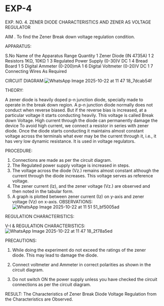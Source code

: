 # EXP-4
EXP. NO. 4. 		ZENER DIODE CHARACTERISTICS AND ZENER AS VOLTAGE REGULATOR

AIM
. To find the Zener Break down voltage regulation condition.

APPARATUS:

S.No	Name of the Apparatus	Range	Quantity
1	Zener Diode (IN 4735A)		1
2	Resistors	1KΩ, 10KΩ	1
3	Regulated Power Supply	(0-30)V DC	1
4	Bread Board		1
5	Digital Ammeter	(0-200)mA	1
6	Digital Voltmeter	(0-20)V DC	1
7	Connecting Wires	As Required	

CIRCUIT DIAGRAM:![WhatsApp Image 2025-10-22 at 11 47 18_7dcab54f](https://github.com/user-attachments/assets/50997787-6844-40f9-9abf-699b73611091)

THEORY:
	
A zener diode is heavily doped p-n junction diode, specially made to operate in the break down region. A p-n junction diode normally does not conduct when reverse biased. But if the reverse bias is increased, at a particular voltage it starts conducting heavily. This voltage is called Break down Voltage. High current through the diode can permanently damage the device To avoid high current, we connect a resistor in series with zener diode. Once the diode starts conducting it maintains almost constant voltage across the terminals what ever may be the current through it, i.e., it has very low dynamic resistance. It is used in voltage regulators.

PROCEDURE:

1. Connections are made as per the circuit diagram.
2. The Regulated power supply voltage is increased in steps.
3. The voltage across the diode (Vz.) remains almost constant although the current through the diode increases. This voltage serves as reference voltage.
4. The zener current (lz), and the zener voltage (Vz.) are observed and then noted in the tabular form.
4. A graph is plotted between zener current (Iz) on y-axis and zener voltage (Vz) on x-axis.
OBSERVATIONS:![WhatsApp Image 2025-10-22 at 11 51 51_bf5005ad](https://github.com/user-attachments/assets/c8ed4945-8b60-4695-83af-1c97c436bc88)


REGULATION CHARACTERISTICS:

V-I & REGULATION CHARACTERISTICS:![WhatsApp Image 2025-10-22 at 11 47 18_2f78a5ed](https://github.com/user-attachments/assets/9cf10543-6511-427e-90b5-2e4d122a3565)


PRECAUTIONS:

1. While doing the experiment do not exceed the ratings of the zener diode. This may lead to damage the diode.
2. Connect voltmeter and Ammeter in correct polarities as shown in the circuit diagram.

3. Do not switch ON the power supply unless you have checked the circuit connections as per the circuit diagram.

RESULT:
The Characteristics of Zener Break Diode Voltage Regulation from the Characteristics are Observed.
